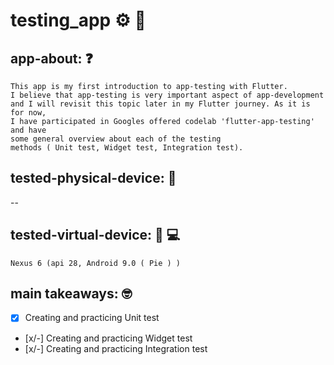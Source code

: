 # testing_app ⚙️ 📲

## app-about: ❓

    This app is my first introduction to app-testing with Flutter. 
    I believe that app-testing is very important aspect of app-development
    and I will revisit this topic later in my Flutter journey. As it is for now, 
    I have participated in Googles offered codelab 'flutter-app-testing' and have 
    some general overview about each of the testing 
    methods ( Unit test, Widget test, Integration test).

## tested-physical-device: 📲

--

## tested-virtual-device: 📲 💻

    Nexus 6 (api 28, Android 9.0 ( Pie ) )

## main takeaways: 🤓

- [x] Creating and practicing Unit test
- [x/-] Creating and practicing Widget test
- [x/-] Creating and practicing Integration test
